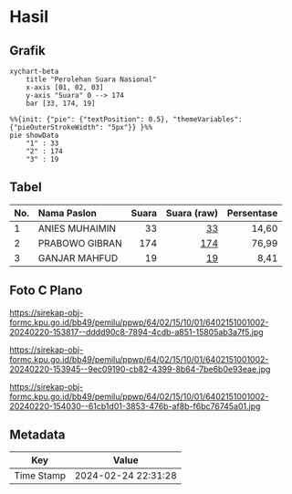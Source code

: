 # Hasil

## Grafik

```mermaid
xychart-beta
    title "Perolehan Suara Nasional"
    x-axis [01, 02, 03]
    y-axis "Suara" 0 --> 174
    bar [33, 174, 19]
```

```mermaid
%%{init: {"pie": {"textPosition": 0.5}, "themeVariables": {"pieOuterStrokeWidth": "5px"}} }%%
pie showData
    "1" : 33
    "2" : 174
    "3" : 19
```

## Tabel

| No. | Nama Paslon    | Suara | Suara (raw) | Persentase |
|:--- |:-------------- | -----:| -----------:| ----------:|
| 1   | ANIES MUHAIMIN | 33    | [33][p-1]   | 14,60      |
| 2   | PRABOWO GIBRAN | 174   | [174][p-2]  | 76,99      |
| 3   | GANJAR MAHFUD  | 19    | [19][p-3]   | 8,41       |


[p-1]: https://github.com/gigit-pemilu/pemilu-2024/blob/main/pilpres/hitung-suara/sub/64-kalimantan-timur/sub/02-kutai-kartanegara/sub/15-sanga-sanga/sub/1001-jawa/sub/002-tps/sub/paslon-1.txt
[p-2]: https://github.com/gigit-pemilu/pemilu-2024/blob/main/pilpres/hitung-suara/sub/64-kalimantan-timur/sub/02-kutai-kartanegara/sub/15-sanga-sanga/sub/1001-jawa/sub/002-tps/sub/paslon-2.txt
[p-3]: https://github.com/gigit-pemilu/pemilu-2024/blob/main/pilpres/hitung-suara/sub/64-kalimantan-timur/sub/02-kutai-kartanegara/sub/15-sanga-sanga/sub/1001-jawa/sub/002-tps/sub/paslon-3.txt

## Foto C Plano

https://sirekap-obj-formc.kpu.go.id/bb49/pemilu/ppwp/64/02/15/10/01/6402151001002-20240220-153817--dddd90c8-7894-4cdb-a851-15805ab3a7f5.jpg

https://sirekap-obj-formc.kpu.go.id/bb49/pemilu/ppwp/64/02/15/10/01/6402151001002-20240220-153945--9ec09190-cb82-4399-8b64-7be6b0e93eae.jpg

https://sirekap-obj-formc.kpu.go.id/bb49/pemilu/ppwp/64/02/15/10/01/6402151001002-20240220-154030--61cb1d01-3853-476b-af8b-f6bc76745a01.jpg


## Metadata

| Key        | Value               |
| ---------- | ------------------- |
| Time Stamp | 2024-02-24 22:31:28 |



